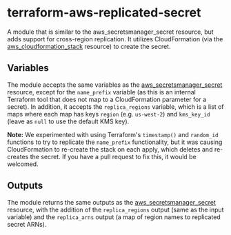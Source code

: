 # terraform-aws-replicated-secret
A module that is similar to the aws_secretsmanager_secret resource, but adds support for cross-region replication. It utilizes CloudFormation (via the [aws_cloudformation_stack](https://registry.terraform.io/providers/hashicorp/aws/latest/docs/resources/cloudformation_stack) resource) to create the secret.

## Variables
The module accepts the same variables as the [aws_secretsmanager_secret](https://registry.terraform.io/providers/hashicorp/aws/latest/docs/resources/secretsmanager_secret) resource, except for the `name_prefix` variable (as this is an internal Terraform tool that does not map to a CloudFormation parameter for a secret). In addition, it accepts the `replica_regions` variable, which is a list of maps where each map has keys `region` (e.g. `us-west-2`) and `kms_key_id` (leave as `null` to use the default KMS key).

**Note:** We experimented with using Terraform's `timestamp()` and `random_id` functions to try to replicate the `name_prefix` functionality, but it was causing CloudFormation to re-create the stack on each apply, which deletes and re-creates the secret. If you have a pull request to fix this, it would be welcomed.

## Outputs
The module returns the same outputs as the [aws_secretsmanager_secret](https://registry.terraform.io/providers/hashicorp/aws/latest/docs/resources/secretsmanager_secret) resource, with the addition of the `replica_regions` output (same as the input variable) and the `replica_arns` output (a map of region names to replicated secret ARNs).

